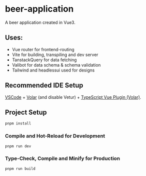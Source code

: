 # beer-application

A beer application created in Vue3.

## Uses:

- Vue router for frontend-routing
- Vite for building, transpiling and dev server
- TanstackQuery for data fetching
- Valibot for data schema & schema validation
- Tailwind and headlessui used for designs

## Recommended IDE Setup

[VSCode](https://code.visualstudio.com/) + [Volar](https://marketplace.visualstudio.com/items?itemName=Vue.volar) (and disable Vetur) + [TypeScript Vue Plugin (Volar)](https://marketplace.visualstudio.com/items?itemName=Vue.vscode-typescript-vue-plugin).


## Project Setup

```sh
pnpm install
```

### Compile and Hot-Reload for Development

```sh
pnpm run dev
```

### Type-Check, Compile and Minify for Production

```sh
pnpm run build
```

